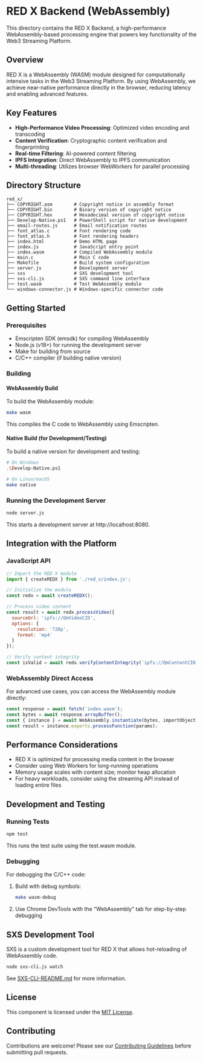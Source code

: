 # RED X Backend (WebAssembly)

This directory contains the RED X Backend, a high-performance WebAssembly-based processing engine that powers key functionality of the Web3 Streaming Platform.

## Overview

RED X is a WebAssembly (WASM) module designed for computationally intensive tasks in the Web3 Streaming Platform. By using WebAssembly, we achieve near-native performance directly in the browser, reducing latency and enabling advanced features.

## Key Features

- **High-Performance Video Processing**: Optimized video encoding and transcoding
- **Content Verification**: Cryptographic content verification and fingerprinting
- **Real-time Filtering**: AI-powered content filtering
- **IPFS Integration**: Direct WebAssembly to IPFS communication
- **Multi-threading**: Utilizes browser WebWorkers for parallel processing

## Directory Structure

```
red_x/
├── COPYRIGHT.asm        # Copyright notice in assembly format
├── COPYRIGHT.bin        # Binary version of copyright notice
├── COPYRIGHT.hex        # Hexadecimal version of copyright notice
├── Develop-Native.ps1   # PowerShell script for native development
├── email-routes.js      # Email notification routes
├── font_atlas.c         # Font rendering code
├── font_atlas.h         # Font rendering headers
├── index.html           # Demo HTML page
├── index.js             # JavaScript entry point
├── index.wasm           # Compiled WebAssembly module
├── main.c               # Main C code
├── Makefile             # Build system configuration
├── server.js            # Development server
├── sxs                  # SXS development tool
├── sxs-cli.js           # SXS command line interface
├── test.wasm            # Test WebAssembly module
└── windows-connector.js # Windows-specific connector code
```

## Getting Started

### Prerequisites

- Emscripten SDK (emsdk) for compiling WebAssembly
- Node.js (v18+) for running the development server
- Make for building from source
- C/C++ compiler (if building native version)

### Building

#### WebAssembly Build

To build the WebAssembly module:

```bash
make wasm
```

This compiles the C code to WebAssembly using Emscripten.

#### Native Build (for Development/Testing)

To build a native version for development and testing:

```bash
# On Windows
.\Develop-Native.ps1

# On Linux/macOS
make native
```

### Running the Development Server

```bash
node server.js
```

This starts a development server at http://localhost:8080.

## Integration with the Platform

### JavaScript API

```javascript
// Import the RED X module
import { createREDX } from './red_x/index.js';

// Initialize the module
const redx = await createREDX();

// Process video content
const result = await redx.processVideo({
  sourceUrl: 'ipfs://QmVideoCID',
  options: {
    resolution: '720p',
    format: 'mp4'
  }
});

// Verify content integrity
const isValid = await redx.verifyContentIntegrity('ipfs://QmContentCID', 'expectedHash');
```

### WebAssembly Direct Access

For advanced use cases, you can access the WebAssembly module directly:

```javascript
const response = await fetch('index.wasm');
const bytes = await response.arrayBuffer();
const { instance } = await WebAssembly.instantiate(bytes, importObject);
const result = instance.exports.processFunction(params);
```

## Performance Considerations

- RED X is optimized for processing media content in the browser
- Consider using Web Workers for long-running operations
- Memory usage scales with content size; monitor heap allocation
- For heavy workloads, consider using the streaming API instead of loading entire files

## Development and Testing

### Running Tests

```bash
npm test
```

This runs the test suite using the test.wasm module.

### Debugging

For debugging the C/C++ code:

1. Build with debug symbols:

   ```bash
   make wasm-debug
   ```

2. Use Chrome DevTools with the "WebAssembly" tab for step-by-step debugging

## SXS Development Tool

SXS is a custom development tool for RED X that allows hot-reloading of WebAssembly code.

```bash
node sxs-cli.js watch
```

See [SXS-CLI-README.md](../docs/SXS-CLI-README.md) for more information.

## License

This component is licensed under the [MIT License](/LICENSE).

## Contributing

Contributions are welcome! Please see our [Contributing Guidelines](/CONTRIBUTING.md) before submitting pull requests.
